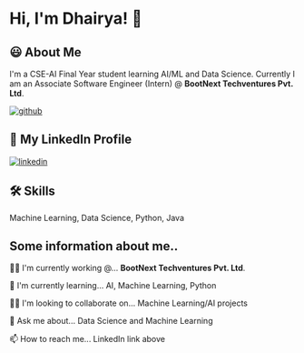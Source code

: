 
# Hi, I'm Dhairya! 👋


## 😃 About Me
I'm a CSE-AI Final Year student learning AI/ML and Data Science.
Currently I am an Associate Software Engineer (Intern) @ **BootNext Techventures Pvt. Ltd**.

[![github](https://media3.giphy.com/media/5k5vZwRFZR5aZeniqb/giphy.gif?cid=ecf05e474cyrik12gm54kxuk7nh4jjk8rs2rhmedd2y93hku&rid=giphy.gif&ct=g)](https://github.com/HeathKlifff)

## 🔗 My LinkedIn Profile

[![linkedin](https://img.shields.io/badge/linkedin-0A66C2?style=for-the-badge&logo=linkedin&logoColor=white)](https://www.linkedin.com/in/dhairya-saatoliya-ds23/)



## 🛠 Skills
Machine Learning,
Data Science,
Python,
Java



## Some information about me..
👩‍💻 I'm currently working @... **BootNext Techventures Pvt. Ltd**.

🧠 I'm currently learning... AI, Machine Learning, Python

👯‍♀️ I'm looking to collaborate on... Machine Learning/AI projects

💬 Ask me about... Data Science and Machine Learning

📫 How to reach me... LinkedIn link above






<!---
Dhairya-Bootnext/Dhairya-Bootnext is a ✨ special ✨ repository because its `README.md` (this file) appears on your GitHub profile.
You can click the Preview link to take a look at your changes.
--->
